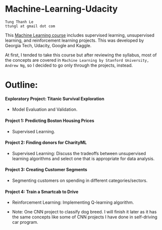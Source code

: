 # Machine-Learning-Udacity

    Tung Thanh Le
    ttungl at gmail dot com

This [Machine Learning course](https://www.udacity.com/course/machine-learning-engineer-nanodegree--nd009) includes supervised learning, unsupervised learning, and reinforcement learning projects. This was developed by Georgia Tech, Udacity, Google and Kaggle.

At first, I tended to take this course but after reviewing the syllabus, most of the concepts are covered in `Machine Learning by Stanford University, Andrew Ng`, so I decided to go only through the projects, instead. 

# Outline:

#### Exploratory Project: Titanic Survival Exploration
+ Model Evaluation and Validation.

#### Project 1: Predicting Boston Housing Prices
+ Supervised Learning.

#### Project 2: Finding donors for CharityML
+ Supervised Learning: Discuss the tradeoffs between unsupervised learning algorithms and select one that is appropriate for data analysis.

#### Project 3: Creating Customer Segments 
+ Segmenting customers on spending in different categories/sectors.

#### Project 4: Train a Smartcab to Drive 
+ Reinforcement Learning: Implementing Q-learning algorithm.

* Note: One CNN project to classify dog breed. I will finish it later as it has the same concepts like some of CNN projects I have done in self-driving car program.
